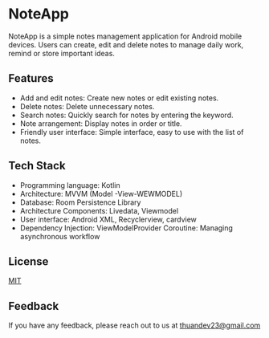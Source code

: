 
# NoteApp
NoteApp is a simple notes management application for Android mobile devices. Users can create, edit and delete notes to manage daily work, remind or store important ideas.


## Features
- Add and edit notes: Create new notes or edit existing notes.
- Delete notes: Delete unnecessary notes.
- Search notes: Quickly search for notes by entering the keyword.
- Note arrangement: Display notes in order or title.
- Friendly user interface: Simple interface, easy to use with the list of notes.


## Tech Stack

- Programming language: Kotlin
- Architecture: MVVM (Model -View-WEWMODEL)
- Database: Room Persistence Library
- Architecture Components: Livedata, Viewmodel
- User interface: Android XML, Recyclerview, cardview
- Dependency Injection: ViewModelProvider
Coroutine: Managing asynchronous workflow


## License
[MIT](https://choosealicense.com/licenses/mit/)
## Feedback
If you have any feedback, please reach out to us at thuandev23@gmail.com
